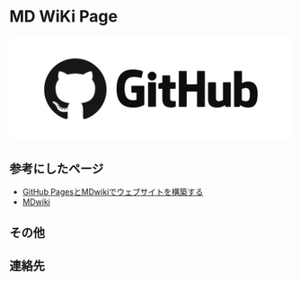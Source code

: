 # MD WiKi Page


![GitHub](GitHub.jpg)




## 参考にしたページ

- [GitHub PagesとMDwikiでウェブサイトを構築する](https://akihiro-moriyama.github.io/how-to-publish-websites-on-github-pages/)
- [MDwiki](http://www.mdwiki.info/)



## その他



## 連絡先
